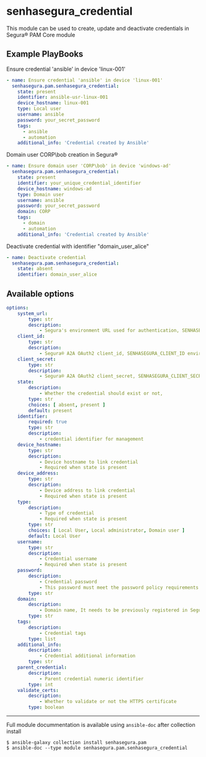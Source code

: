 # senhasegura_credential

This module can be used to create, update and deactivate credentials in Segura® PAM Core module


## Example PlayBooks

Ensure credential 'ansible' in device 'linux-001'

```yaml
- name: Ensure credential 'ansible' in device 'linux-001'
  senhasegura.pam.senhasegura_credential:
    state: present
    identifier: ansible-usr-linux-001
    device_hostname: linux-001
    type: Local user
    username: ansible
    password: your_secret_password
    tags:
      - ansible
      - automation
    additional_info: 'Credential created by Ansible'
```

Domain user CORP\bob creation in Segura®

```yaml
- name: Ensure domain user 'CORP\bob' in device 'windows-ad'
  senhasegura.pam.senhasegura_credential:
    state: present
    identifier: your_unique_credential_identifier
    device_hostname: windows-ad
    type: Domain user
    username: ansible
    password: your_secret_password
    domain: CORP
    tags:
      - domain
      - automation
    additional_info: 'Credential created by Ansible'
```

Deactivate credential with identifier "domain_user_alice"

```yaml
- name: Deactivate credential
  senhasegura.pam.senhasegura_credential:
    state: absent
    identifier: domain_user_alice
```


## Available options

```yaml
options:
    system_url:
        type: str
        description:
            - Segura's environment URL used for authentication, SENHASEGURA_URL environment variable may also be used
    client_id:
        type: str
        description:
            - Segura® A2A OAuth2 client_id, SENHASEGURA_CLIENT_ID environment variable may also be used
    client_secret:
        type: str
        description:
            - Segura® A2A OAuth2 client_secret, SENHASEGURA_CLIENT_SECRET environment variable may also be used
    state:
        description:
            - Whether the credential should exist or not,
        type: str
        choices: [ absent, present ]
        default: present
    identifier:
        required: true
        type: str
        description:
            - credential identifier for management
    device_hostname:
        type: str
        description:
            - Device hostname to link credential
            - Required when state is present
    device_address:
        type: str
        description:
            - Device address to link credential
            - Required when state is present
    type:
        description:
            - Type of credential
            - Required when state is present
        type: str
        choices: [ Local User, Local administrator, Domain user ]
        default: Local User
    username:
        type: str
        description:
            - Credential username
            - Required when state is present
    password:
        description:
            - Credential password
            - This password must meet the password policy requirements
        type: str
    domain:
        description:
            - Domain name, It needs to be previously registered in Segura®
        type: str
    tags:
        description:
            - Credential tags
        type: list
    additional_info:
        description:
            - Credential additional information
        type: str
    parent_credential:
        description:
            - Parent credential numeric identifier
        type: int
    validate_certs:
        description:
            - Whether to validate or not the HTTPS certificate
        type: boolean
```

---

Full module docummentation is available using `ansible-doc` after collection install

    $ ansible-galaxy collection install senhasegura.pam
    $ ansible-doc --type module senhasegura.pam.senhasegura_credential
